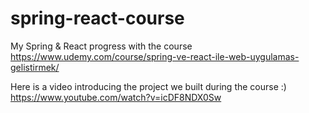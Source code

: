 # spring-react-course
My Spring & React progress with the course https://www.udemy.com/course/spring-ve-react-ile-web-uygulamas-gelistirmek/

Here is a video introducing the project we built during the course :)
https://www.youtube.com/watch?v=icDF8NDX0Sw
